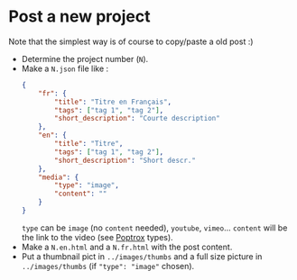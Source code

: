 # Post a new project

Note that the simplest way is of course to copy/paste a old post :)

* Determine the project number (`N`).
* Make a `N.json` file like :
	```json
	{
		"fr": {
			"title": "Titre en Français",
			"tags": ["tag 1", "tag 2"],
			"short_description": "Courte description"
		},
		"en": {
			"title": "Titre",
			"tags": ["tag 1", "tag 2"],
			"short_description": "Short descr."
		},
		"media": {
			"type": "image",
			"content": ""
		}
	}
	```
	`type` can be `image` (no `content` needed), `youtube`, `vimeo`... `content` will be the link to the video (see [Poptrox](https://github.com/ajlkn/jquery.poptrox) types).
* Make a `N.en.html` and a `N.fr.html` with the post content.
* Put a thumbnail pict in `../images/thumbs` and a full size picture in `../images/thumbs` (if `"type": "image"` chosen).